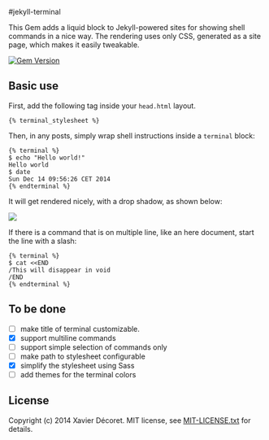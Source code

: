 #jekyll-terminal

This Gem adds a liquid block to Jekyll-powered sites for showing
shell commands in a nice way. The rendering uses only CSS, generated as a site page,
which makes it easily tweakable.

[![Gem Version](https://badge.fury.io/rb/jekyll-terminal.svg)](http://badge.fury.io/rb/jekyll-terminal)

## Basic use

First, add the following tag inside your `head.html` layout.

```liquid
{% terminal_stylesheet %}    
```

Then, in any posts, simply wrap shell instructions inside a `terminal` block:

```liquid
{% terminal %}
$ echo "Hello world!"
Hello world
$ date
Sun Dec 14 09:56:26 CET 2014
{% endterminal %}
```

It will get rendered nicely, with a drop shadow, as shown below:

![](https://github.com/Xadeck/jekyll-terminal/blob/master/screenshot.png)

If there is a command that is on multiple line, like an here document, start the line with a slash:

```liquid
{% terminal %}
$ cat <<END
/This will disappear in void
/END
{% endterminal %}
```

## To be done

- [ ] make title of terminal customizable.
- [x] support multiline commands
- [ ] support simple selection of commands only
- [ ] make path to stylesheet configurable
- [x] simplify the stylesheet using Sass
- [ ] add themes for the terminal colors

## License
Copyright (c) 2014 Xavier Décoret. MIT license, see [MIT-LICENSE.txt] for details.

[MIT-LICENSE.txt]: https://github.com/bhollis/maruku/blob/master/MIT-LICENSE.txt
